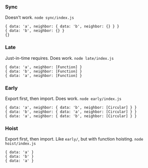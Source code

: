 ### Sync

Doesn't work.
`node sync/index.js`
```
{ data: 'a', neighbor: { data: 'b', neighbor: {} } }
{ data: 'b', neighbor: {} }
{}
```

### Late

Just-in-time requires. Does work.
`node late/index.js`
```
{ data: 'a', neighbor: [Function] }
{ data: 'b', neighbor: [Function] }
{ data: 'a', neighbor: [Function] }
```

### Early

Export first, then import. Does work.
`node early/index.js`
```
{ data: 'a', neighbor: { data: 'b', neighbor: [Circular] } }
{ data: 'b', neighbor: { data: 'a', neighbor: [Circular] } }
{ data: 'a', neighbor: { data: 'b', neighbor: [Circular] } }
```

### Hoist

Export first, then import. Like `early/`, but with function hoisting.
`node hoist/index.js`
```
{ data: 'a' }
{ data: 'b' }
{ data: 'a' }
```